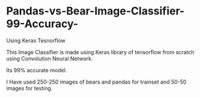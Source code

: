 # Pandas-vs-Bear-Image-Classifier-99-Accuracy-
Using Keras Tesnorflow

This Image Classifier is made using Keras library of tensorflow from scratch using Convolution Neural Network.

Its 99% accurate model.

I Have used 250-250 images of bears and pandas for trainset and 50-50 images for testing.
